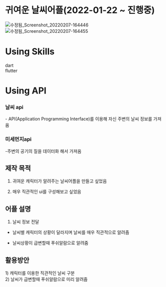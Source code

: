 # 귀여운 날씨어플(2022-01-22 ~ 진행중)


![수정됨_Screenshot_20220207-164446](https://user-images.githubusercontent.com/92355477/152760709-237de70c-e2a3-4846-b7c2-0d352892b597.png)
![수정됨_Screenshot_20220207-164455](https://user-images.githubusercontent.com/92355477/152760717-20b8e16c-6b97-47d5-9fda-503a93a09602.png)








<h1>Using Skills</h1>
dart<br>
flutter<br>

<h1>Using API</h1>
<h3> 날씨 api </h3>
- API(Application Programming Interface)를 이용해 자신 주변의 날씨 정보를 가져옴  <br>
<h3> 미세먼지api </h3>
-주변의 공기의 질을 데이터화 해서 가져옴



<h2>제작 목적</h2>

1. 귀여운 캐릭터가 알려주는 날씨어플을 만들고 싶었음<br>

2. 매우 직관적인 ui를 구성해보고 싶었음 <br>

<h2>어플 설명</h2>

1) 날씨 정보 전달<br>

- 날씨별 캐릭터의 상황이 달라지며 날씨를 매우 직관적으로 알려줌       <br>

- 날씨상황이 급변할때 푸쉬알람으로 알려줌  <br>


<h2>활용방안</h2>
1) 캐릭터를 이용한 직관적인 날씨 구분<br>
2) 날씨가 급변할때 푸쉬알람으로 미리 알려줌<br>
<br>
